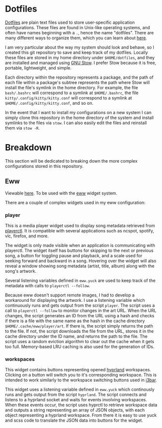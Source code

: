 # Dotfiles

[Dotfiles](https://wiki.archlinux.org/title/Dotfiles) are plain text files used to store user-specific application configurations. These files are found in Unix-like operating systems, and often have names beginning with a `.`, hence the name "dotfiles". There are many different ways to organize them, which you can learn about [here](https://dotfiles.github.io/).

I am very particular about the way my system should look and behave, so I created this git repository to save and keep track of my dotfiles. Locally these files are stored in my home directory under `$HOME/dotfiles`, and they are installed and managed using [GNU Stow](https://www.gnu.org/software/stow/). I prefer Stow because it is free, portable, lightweight, and simple.

Each directory within the repository represents a package, and the path of each file within a package's subtree represents the path where Stow will install the file's symlink in the home directory. For example, the file `bash/.bashrc` will correspond to a symlink at `$HOME/.bashrc`, the file `kitty/.config/kitty/kitty.conf` will correspond to a symlink at `$HOME/.config/kitty/kitty.conf`, and so on.

In the event that I want to install my configurations on a new system I can simply clone this repository in the home directory of the system and install symlinks to the files via `stow`. I can also easily edit the files and reinstall them via `stow -R`.

# Breakdown

This section will be dedicated to breaking down the more complex configurations stored in this repository.

## Eww

Viewable [here](/eww/.config/eww). To be used with the [eww](https://github.com/elkowar/eww) widget system.

There are a couple of complex widgets used in my eww configuration:

### player

This is a media player widget used to display song metadata retrieved from [playerctl](https://github.com/altdesktop/playerctl). It is compatible with several applications such as ncspot, spotify, vlc, firefox, and more.

The widget is only made visible when an application is communicating with playerctl. The widget itself has buttons for skipping to the next or previous song, a button for toggling pause and playback, and a scale used for seeking forward and backward in a song. Hovering over the widget will also reveal a window showing song metadata (artist, title, album) along with the song's artwork.

Several listening variables defined in `eww.yuck` are used to keep track of the metadata with calls to `playerctl --follow`.

Because eww doesn't support remote images, I had to develop a workaround for displaying the artwork. I use a listening variable which continuously runs and gets output from the script `player`. The script uses a call to `playerctl --follow` to monitor changes in the art URL. When the URL changes, the script generates an ID from the URL using a hash and checks if there is a file with the same name as the hash in the cache directory `$HOME/.cache/eww/player/art`. If there is, the script simply returns the path to the file. If not, the script downloads the file from the URL, stores it in the cache directory under the ID name, and returns the path to the file. The script uses a random eviction algorithm to clear out the cache when it gets too full. Memory-based LRU caching is also used for the generation of IDs.

### workspaces

This widget contains buttons representing opened [hyprland](https://github.com/hyprwm/Hyprland) workspaces. Clicking on a button will switch you to it's corresponding workspace. This is intended to work similarly to the workspace switching buttons used in [i3bar](https://github.com/i3/i3).

This widget uses a listening variable defined in `eww.yuck` which continously runs and gets output from the script `hyprland`. The script connects and listens to a hyprland socket and waits for events involving workspaces. When these events occur, the script uses hyprctl to retrieve workspace data and outputs a string representing an array of JSON objects, with each object representing a hyprland workspace. From there it is easy to use yuck and scss code to translate the JSON data into buttons for the widget.
